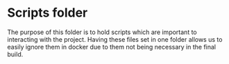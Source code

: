 # Scripts folder
The purpose of this folder is to hold scripts which are important to interacting with the project. Having these files set in one folder allows us to easily ignore them in docker due to them not being necessary in the final build.